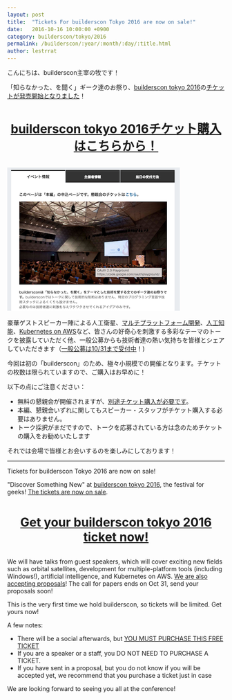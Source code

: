 ```yaml
---
layout: post
title:  "Tickets For builderscon Tokyo 2016 are now on sale!"
date:   2016-10-16 10:00:00 +0900
category: builderscon/tokyo/2016
permalink: /builderscon/:year/:month/:day/:title.html
author: lestrrat
---
```


こんにちは、builderscon主宰の牧です！

「知らなかった、を聞く」ギーク達のお祭り、[builderscon tokyo 2016](https://builderscon.io/builderscon/tokyo/2016)の[チケットが発売開始となりました](http://passmarket.yahoo.co.jp/event/show/detail/01jgthydx547.html)！

<br/><center><span style="font-size: 2em; font-weight: bold"><a href="http://passmarket.yahoo.co.jp/event/show/detail/01jgthydx547.html">builderscon tokyo 2016チケット購入はこちらから！</a></span></center><br/>

![](/images/builderscon-tickets.png)

豪華ゲストスピーカー陣による人工衛星、[マルチプラットフォーム開発](https://builderscon.io/builderscon/tokyo/2016/session/d1996f70-1d04-4def-a13f-c8fed0415b77)、[人工知能](https://builderscon.io/builderscon/tokyo/2016/session/c89294cc-7a77-4973-9f6a-2ab50cdc70e8)、[Kubernetes on AWS](https://builderscon.io/builderscon/tokyo/2016/session/ff8657cb-a751-4415-ad93-374fb9fda2b6)など、皆さんの好奇心を刺激する多彩なテーマのトークを披露していただく他、一般公募からも技術者達の熱い気持ちを皆様とシェアしていただきます（[一般公募は10/31まで受付中](https://builderscon.builderscon/tokyo/2016/cfp)！)

今回は初の「builderscon」のため、極々小規模での開催となります。チケットの枚数は限られていますので、ご購入はお早めに！

以下の点にご注意ください：

* 無料の懇親会が開催されますが、[別途チケット購入が必要です](http://passmarket.yahoo.co.jp/event/show/detail/01jgthydx547.html)。
* 本編、懇親会いずれに関してもスピーカー・スタッフがチケット購入する必要はありません。
* トーク採択がまだですので、トークを応募されている方は念のためチケットの購入をお勧めいたします

それでは会場で皆様とお会いするのを楽しみにしております！

---

Tickets for builderscon Tokyo 2016 are now on sale!

"Discover Something New" at [builderscon tokyo 2016](https://builderscon.io/builderscon/tokyo/2016), the festival for geeks! [The tickets are now on sale](http://passmarket.yahoo.co.jp/event/show/detail/01jgthydx547.html).

<br/><center><span style="font-size: 2em; font-weight: bold"><a href="http://passmarket.yahoo.co.jp/event/show/detail/01jgthydx547.htm">Get your builderscon tokyo 2016 ticket now!</a></span></center><br/>

We will have talks from guest speakers, which will cover exciting new fields such as orbital satellites, development for multiple-platform tools (including Windows!), artificial intelligence, and Kubernetes on AWS. [We are also accepting proposals](https://builderscon.io/builderscon/tokyo/2016/cfp)! The call for papers ends on Oct 31, send your proposals soon!

This is the very first time we hold builderscon, so tickets will be limited. Get yours now!

A few notes:

* There will be a social afterwards, but [YOU MUST PURCHASE THIS FREE TICKET](http://passmarket.yahoo.co.jp/event/show/detail/01jgthydx547.html)
* If you are a speaker or a staff, you DO NOT NEED TO PURCHASE A TICKET.
* If you have sent in a proposal, but you do not know if you will be accepted yet, we recommend that you purchase a ticket just in case

We are looking forward to seeing you all at the conference!
